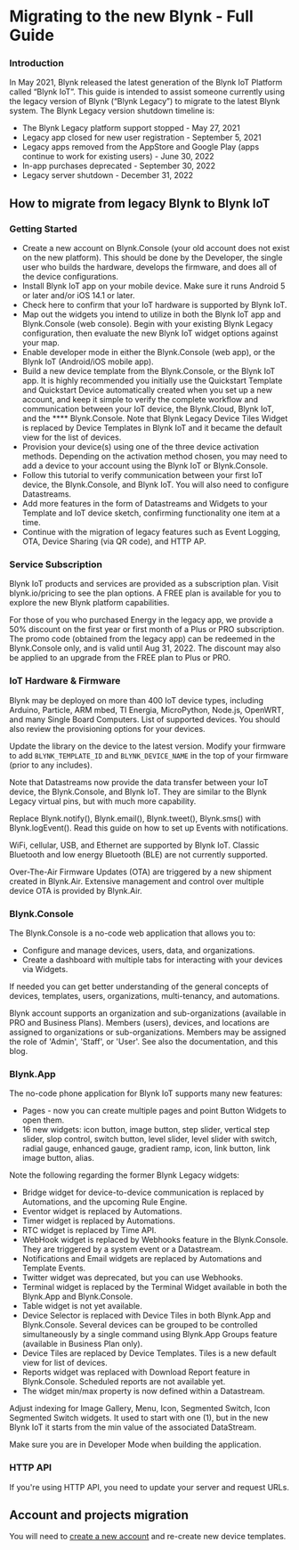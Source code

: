 # Migrating to the new Blynk - Full Guide

### **Introduction**

In May 2021, Blynk released the latest generation of the Blynk IoT Platform called “Blynk IoT”. This guide is intended to assist someone currently using the legacy version of Blynk (“Blynk Legacy”) to migrate to the latest Blynk system. The Blynk Legacy version shutdown timeline is:

* The Blynk Legacy platform support stopped - May 27, 2021&#x20;
* Legacy app closed for new user registration - September 5, 2021&#x20;
* Legacy apps removed from the AppStore and Google Play (apps continue to work for existing users) - June 30, 2022&#x20;
* In-app purchases deprecated - September 30, 2022&#x20;
* Legacy server shutdown - December 31, 2022

## How to migrate from legacy Blynk to Blynk IoT

### Getting Started

* Create a new account on Blynk.Console (your old account does not exist on the new platform). This should be done by the Developer, the single user who builds the hardware, develops the firmware, and does all of the device configurations.
* Install Blynk IoT app on your mobile device. Make sure it runs Android 5 or later and/or iOS 14.1 or later.
* Check here to confirm that your IoT hardware is supported by Blynk IoT.
* Map out the widgets you intend to utilize in both the Blynk IoT app and Blynk.Console (web console). Begin with your existing Blynk Legacy configuration, then evaluate the new Blynk IoT widget options against your map.
* Enable developer mode in either the Blynk.Console (web app), or the Blynk IoT (Android/iOS mobile app).
* Build a new device template from the Blynk.Console, or the Blynk IoT app. It is highly recommended you initially use the Quickstart Template and Quickstart Device automatically created when you set up a new account, and keep it simple to verify the complete workflow and communication between your IoT device, the Blynk.Cloud, Blynk IoT, and the **** Blynk.Console. Note that Blynk Legacy Device Tiles Widget is replaced by Device Templates in Blynk IoT and it became the default view for the list of devices.
* Provision your device(s) using one of the three device activation methods. Depending on the activation method chosen, you may need to add a device to your account using the Blynk IoT or Blynk.Console.
* Follow this tutorial to verify communication between your first IoT device, the Blynk.Console, and Blynk IoT. You will also need to configure Datastreams.
* Add more features in the form of Datastreams and Widgets to your Template and IoT device sketch, confirming functionality one item at a time.
* Continue with the migration of legacy features such as Event Logging, OTA, Device Sharing (via QR code), and HTTP AP.

### Service Subscription

Blynk IoT products and services are provided as a subscription plan. Visit blynk.io/pricing to see the plan options. A FREE plan is available for you to explore the new Blynk platform capabilities.

For those of you who purchased Energy in the legacy app, we provide a 50% discount on the first year or first month of a Plus or PRO subscription. The promo code (obtained from the legacy app) can be redeemed in the Blynk.Console only, and is valid until Aug 31, 2022. The discount may also be applied to an upgrade from the FREE plan to Plus or PRO.

### IoT Hardware & Firmware

Blynk may be deployed on more than 400 IoT device types, including Arduino, Particle, ARM mbed, TI Energia, MicroPython, Node.js, OpenWRT, and many Single Board Computers. List of supported devices. You should also review the provisioning options for your devices.

Update the library on the device to the latest version. Modify your firmware to add `BLYNK_TEMPLATE_ID` and `BLYNK_DEVICE_NAME` in the top of your firmware (prior to any includes).

Note that Datastreams now provide the data transfer between your IoT device, the Blynk.Console, and Blynk IoT. They are similar to the Blynk Legacy virtual pins, but with much more capability.

Replace Blynk.notify(), Blynk.email(), Blynk.tweet(), Blynk.sms() with Blynk.logEvent(). Read this guide on how to set up Events with notifications.

WiFi, cellular, USB, and Ethernet are supported by Blynk IoT. Classic Bluetooth and low energy Bluetooth (BLE) are not currently supported.

Over-The-Air Firmware Updates (OTA) are triggered by a new shipment created in Blynk.Air. Extensive management and control over multiple device OTA is provided by Blynk.Air.

### Blynk.Console

The Blynk.Console is a no-code web application that allows you to:

* Configure and manage devices, users, data, and organizations.&#x20;
* Create a dashboard with multiple tabs for interacting with your devices via Widgets.

If needed you can get better understanding of the general concepts of devices, templates, users, organizations, multi-tenancy, and automations.

Blynk account supports an organization and sub-organizations (available in PRO and Business Plans). Members (users), devices, and locations are assigned to organizations or sub-organizations. Members may be assigned the role of 'Admin', 'Staff', or 'User'. See also the documentation, and this blog.

### Blynk.App

The no-code phone application for Blynk IoT supports many new features:

* Pages - now you can create multiple pages and point Button Widgets to open them.&#x20;
* 16 new widgets: icon button, image button, step slider, vertical step slider, slop control, switch button, level slider, level slider with switch, radial gauge, enhanced gauge, gradient ramp, icon, link button, link image button, alias.

Note the following regarding the former Blynk Legacy widgets:

* Bridge widget for device-to-device communication is replaced by Automations, and the upcoming Rule Engine.
* Eventor widget is replaced by Automations.&#x20;
* Timer widget is replaced by Automations.
* RTC widget is replaced by Time API.
* WebHook widget is replaced by Webhooks feature in the Blynk.Console. They are triggered by a system event or a Datastream.
* Notifications and Email widgets are replaced by Automations and Template Events.
* Twitter widget was deprecated, but you can use Webhooks.
* Terminal widget is replaced by the Terminal Widget available in both the Blynk.App and Blynk.Console.&#x20;
* Table widget is not yet available.
* Device Selector is replaced with Device Tiles in both Blynk.App and Blynk.Console. Several devices can be grouped to be controlled simultaneously by a single command using Blynk.App Groups feature (available in Business Plan only).
* Device Tiles are replaced by Device Templates. Tiles is a new default view for list of devices.
* Reports widget was replaced with Download Report feature in Blynk.Console. Scheduled reports are not available yet.
* The widget min/max property is now defined within a Datastream.

Adjust indexing for Image Gallery, Menu, Icon, Segmented Switch, Icon Segmented Switch widgets. It used to start with one (1), but in the new Blynk IoT it starts from the min value of the associated DataStream.

Make sure you are in Developer Mode when building the application.

### HTTP API

If you're using HTTP API, you need to update your server and request URLs.





## Account and projects migration

You will need to [create a new account](https://blynk.cloud/) and re-create new device templates.
